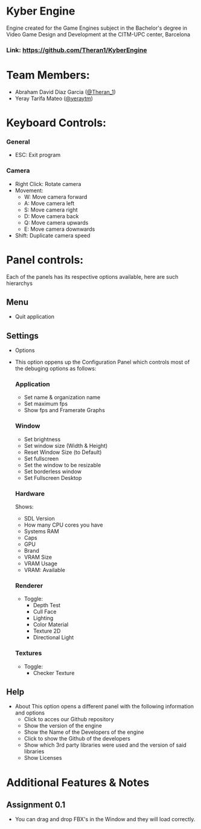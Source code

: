 # Kyber Engine
Engine created for the Game Engines subject in the Bachelor's degree in Video Game Design and Development at the CITM-UPC center, Barcelona

### Link: https://github.com/Theran1/KyberEngine

# Team Members:
 - Abraham David Diaz Garcia ([@Theran_1](https://github.com/Theran1))
 - Yeray Tarifa Mateo ([@yeraytm](https://github.com/yeraytm))

# Keyboard Controls:
### General
 - ESC: Exit program
### Camera
 - Right Click: Rotate camera
 - Movement:
   - W: Move camera forward
   - A: Move camera left
   - S: Move camera right
   - D: Move camera back
   - Q: Move camera upwards
   - E: Move camera downwards
 - Shift: Duplicate camera speed

# Panel controls:
Each of the panels has its respective options available, here are such hierarchys
## Menu
 - Quit application
## Settings
- Options 
 * This option oppens up the Configuration Panel which controls most of the debuging options as follows: 

    ### Application
     - Set name & organization name
     - Set maximum fps
     - Show fps and Framerate Graphs
    ### Window
     - Set brightness
     - Set window size (Width & Height)
     - Reset Window Size (to Default)
     - Set fullscreen
     - Set the window to be resizable
     - Set borderless window
     - Set Fullscreen Desktop

     ### Hardware
     Shows:
     - SDL Version
     - How many CPU cores you have
     - Systems RAM
     - Caps
     - GPU
     - Brand
     - VRAM Size
     - VRAM Usage
     - VRAM: Available

    ### Renderer
     - Toggle:
       - Depth Test
       - Cull Face
       - Lighting
       - Color Material
       - Texture 2D
       - Directional Light
    ### Textures
      - Toggle:
        - Checker Texture 

## Help
  - About
  This option opens a different panel with the following information and options
    - Click to acces our Github repository
    - Show the version of the engine
    - Show the Name of the Developers of the engine
    - Click to show the Github of the developers
    - Show which 3rd party libraries were used and the version of said libraries
    - Show Licenses

# Additional Features & Notes
## Assignment 0.1
 - You can drag and drop FBX's in the Window and they will load correctly.
